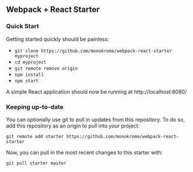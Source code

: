 Webpack + React Starter
-----------------------


### Quick Start

Getting started quickly should be painless:

- `git clone https://github.com/monokrome/webpack-react-starter myproject`
- `cd myproject`
- `git remote remove origin`
- `npm install`
- `npm start`

A simple React application should now be running at http://localhost:8080/



### Keeping up-to-date

You can optionally use git to pull in updates from this repository. To do
so, add this repository as an origin to pull into your project:

`git remote add starter https://github.com/monokrome/webpack-react-starter`


Now, you can pull in the most recent changes to this starter with:

`git pull starter master`
